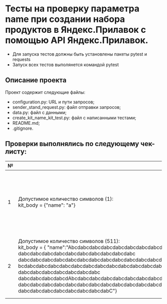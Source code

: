 # Тесты на проверку параметра name при создании набора продуктов в Яндекс.Прилавок с помощью API Яндекс.Прилавок.
- Для запуска тестов должны быть установлены пакеты pytest и requests
- Запуск всех тестов выполянется командой pytest

## Описание проекта
Проект содержит следующие файлы:
- configuration.py: URL и пути запросов;
- sender_stand_request.py: файл отправки запросов;
- data.py: файл с данными;
- create_kit_name_kit_test.py: файл с написанными тестами;
- README.md;
- .gitignore.

## Проверки выполнялись по следующему чек-листу:
| №                                                          | Описание | ОР      |
|-----------------------------------------------------------------------------|---------------|-------------------|
|   1                                                        | Допустимое количество символов (1):<br>kit_body = {"name": "a"}  | Код ответа — 201<br> В ответе поле name совпадает с полем name в запросе      |
|   2                                                        | Допустимое количество символов (511):<br>kit_body = {  "name":"Abcdabcdabcdabcdabcdabcdabcdabcdabcdabcdabcdabc<br>dabcdabcdabcdabcdabcdabcdabcdabcdabcdabc<br>dabcdabcdabcdabcdabcdabcdabcdabcdabcdabcdabcdabcdabcdabcda<br>bcdabcdabcdabcdabcdabcdabcdabcdabcdabcdabcdabcdabcdabcdabcdabcdabc<br>dabcdabcdabcdabcdabcdabcdabc<br>dabcdabcdabcdabcdAbcdabcdabcdabcdabcdabcdabcdabcdabcdabcdabcdabcdabcdabcdabcdabcdabcdabcdabcdabcdabcdabcdabcdabcdabc<br>dabcdabcdabcdabcdabcdabcdabcdabcdabcdabcdabcdabcdabcdabcdabcdabcdabcdabcdabcdabcdabcdabcdabcdabcdabcdabcdabcdabcdabcdabcdabc<br>dabcdabcdabcdabcdabcdabcdabcdabC"}  | Код ответа — 201<br>В ответе поле name совпадает с полем name в запросе   |
